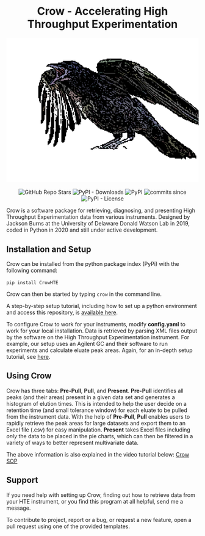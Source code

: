<h1 align="center">Crow - Accelerating High Throughput Experimentation</h1> 

<p align="center">  
  <img alt="Crow Logo" src="https://github.com/JacksonBurns/Crow/blob/main/crow/Crow_logo.png">
</p> 
<p align="center">
  <img alt="GitHub Repo Stars" src="https://img.shields.io/github/stars/JacksonBurns/Crow?style=social">
  <img alt="PyPI - Downloads" src="https://img.shields.io/pypi/dm/CrowHTE">
  <img alt="PyPI" src="https://img.shields.io/pypi/v/CrowHTE">
  <img alt="commits since" src="https://img.shields.io/github/commits-since/JacksonBurns/Crow/latest.svg">
  <img alt="PyPI - License" src="https://img.shields.io/github/license/jacksonburns/crow">
</p>
Crow is a software package for retrieving, diagnosing, and presenting High Throughput Experimentation data from various instruments. Designed by Jackson Burns at the University of Delaware Donald Watson Lab in 2019, coded in Python in 2020 and still under active development.

## Installation and Setup
Crow can be installed from the python package index (PyPi) with the following command:

`pip install CrowHTE`

Crow can then be started by typing `crow` in the command line.

A step-by-step setup tutorial, including how to set up a python environment and access this repository, is [available here](https://github.com/JacksonBurns/Crow/blob/main/Crow/other/setup_step-by-step.md).

To configure Crow to work for your instruments, modify __config.yaml__ to work for your local installation. Data is retrieved by parsing XML files output by the software on the High Throughput Experimentation instrument. For example, our setup uses an Agilent GC and their software to run experiments and calculate eluate peak areas. Again, for an in-depth setup tutorial, see [here](https://github.com/JacksonBurns/Crow/blob/main/Crow/other/setup_step-by-step.md).

## Using Crow
Crow has three tabs: __Pre-Pull__, __Pull__, and __Present__. __Pre-Pull__ identifies all peaks (and their areas) present in a given data set and generates a histogram of elution times. This is intended to help the user decide on a retention time (and small tolerance window) for each eluate to be pulled from the instrument data. With the help of __Pre-Pull__, __Pull__ enables users to rapidly retrieve the peak areas for large datasets and export them to an Excel file (.csv) for easy manipulation. __Present__ takes Excel files including _only_ the data to be placed in the pie charts, which can then be filtered in a variety of ways to better represent multivariate data.

The above information is also explained in the video tutorial below:
[Crow SOP](https://www.jacksonwarnerburns.com/crow-video-tutorials)

## Support
If you need help with setting up Crow, finding out how to retrieve data from your HTE instrument, or you find this program at all helpful, send me a message.

To contribute to project, report or a bug, or request a new feature, open a pull request using one of the provided templates.
